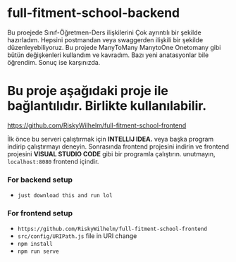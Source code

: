 # full-fitment-school-backend
Bu proejede Sınıf-Öğretmen-Ders ilişkilerini Çok ayrıntılı bir şekilde hazırladım. Hepsini postmandan veya swaggerden ilişkili bir şekilde düzenleyebiliyoruz.
Bu projede ManyToMany ManytoOne Onetomany gibi bütün değişkenleri kullandım ve kavradım. Bazı yeni anatasyonlar bile öğrendim.
Sonuç ise karşınızda.

# Bu proje aşağıdaki proje ile bağlantılıdır. Birlikte kullanılabilir.
https://github.com/RiskyWilhelm/full-fitment-school-frontend

İlk önce bu serveri çalıştırmak için **INTELLIJ IDEA.** veya başka program indirip çalıştırmayı deneyin. Sonrasında frontend projesini indirin ve frontend projesini **VISUAL STUDIO CODE** gibi bir programla çalıştırın. unutmayın, `localhost:8080` frontend içindir.


### For backend setup
* `just download this and run lol`


### For frontend setup
* `https://github.com/RiskyWilhelm/full-fitment-school-frontend`
* `src/config/URIPath.js` file in URI change
* `npm install`
* `npm run serve`

